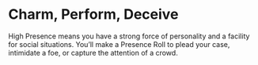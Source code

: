 # Charm, Perform, Deceive

High Presence means you have a strong force of personality and a facility for social situations. You’ll make a Presence Roll to plead your case, intimidate a foe, or capture the attention of a crowd.
